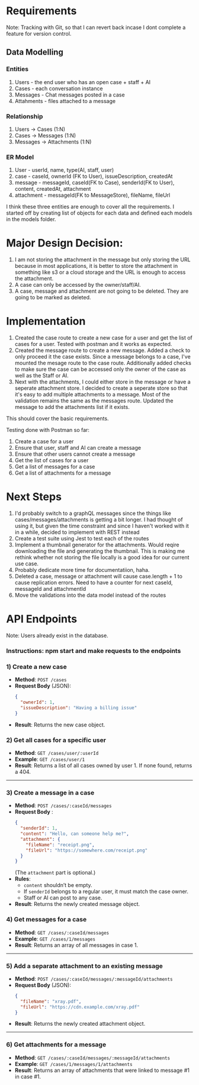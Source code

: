 # Requirements

Note: Tracking with Git, so that I can revert back incase I dont complete a feature for version control.

## Data Modelling
### Entities
1. Users - the end user who has an open case + staff + AI
2. Cases - each conversation instance
3. Messages - Chat messages posted in a case
4. Attahments - files attached to a message

### Relationship
1. Users -> Cases (1:N)
2. Cases -> Messages (1:N)
3. Messages -> Attachments (1:N)

### ER Model
1. User - userId, name, type(AI, staff, user)
2. case - caseId, ownerId (FK to User), issueDescription, createdAt
3. message - messageId, caseId(FK to Case), senderId(FK to User), content, createdAt, attachment
4. attachment - messageId(FK to MessageStore), fileName, fileUrl

I think these three entities are enough to cover all the requirements. I started off by creating list of objects for each data and defined each models in the models folder. 

# Major Design Decision:

1. I am not storing the attachment in the message but only storing the URL because in most applications, it is better to store the attachment in something like s3 or a cloud storage and the URL is enough to access the attachment.
2. A case can only be accessed by the owner/staff/AI.
3. A case, message and attachment are not going to be deleted. They are going to be marked as deleted.

# Implementation
1. Created the case route to create a new case for a user and get the list of cases for a user. Tested with postman and it works as expected. 
2. Created the message route to create a new message. Added a check to only proceed it the case exists. Since a message belongs to a case, I've mounted the mesage route to the case route. Additionally added checks to make sure the case can be accessed only the owner of the case as well as the Staff or AI.
3. Next with the attachments, I could either store in the message or have a seperate attachment store. I decided to create a seperate store so that it's easy to add multiple attachments to a message. Most of the validation remains the same as the messages route. Updated the message to add the attachments list if it exists. 

This should cover the basic requirements.

Testing done with Postman so far:
1. Create a case for a user
2. Ensure that user, staff and AI can create a message
3. Ensure that other users cannot create a message
4. Get the list of cases for a user
5. Get a list of messages for a case
6. Get a list of attachments for a message


# Next Steps
1. I'd probably switch to a graphQL messages since the things like cases/messages/attachments is getting a bit longer. I had thought of using it, but given the time constraint and since I haven't worked with it in a while, decided to implement with REST instead
2. Create a test suite using Jest to test each of the routes
3. Implement a thumbnail generator for the attachments. Would reqire downloading the file and generating the thumbnail. This is making me rethink whether not storing the file locally is a good idea for our current use case.
4. Probably dedicate more time for documentatiion, haha.
5. Deleted a case, message or attachment will cause case.length + 1 to cause replication errors. Need to have a counter for next caseId, messageId and attachmentId
6. Move the validations into the data model instead of the routes

# API Endpoints

Note: Users already exist in the database.
### Instructions: npm start and make requests to the endpoints

### 1) **Create a new case**  
- **Method**: `POST /cases`  
- **Request Body** (JSON):
  ```json
  {
    "ownerId": 1,
    "issueDescription": "Having a billing issue"
  }
  ```
- **Result**: Returns the new case object.  

### 2) **Get all cases for a specific user**  
- **Method**: `GET /cases/user/:userId`  
- **Example**: `GET /cases/user/1`  
- **Result**: Returns a list of all cases owned by user 1. If none found, returns a 404.  

---

### 3) **Create a message in a case**  
- **Method**: `POST /cases/:caseId/messages`  
- **Request Body** :
  ```json
  {
    "senderId": 1,
    "content": "Hello, can someone help me?",
    "attachment": {
      "fileName": "receipt.png",
      "fileUrl": "https://somewhere.com/receipt.png"
    }
  }
  ```
  (The `attachment` part is optional.)  
- **Rules**:  
  - `content` shouldn’t be empty.  
  - If `senderId` belongs to a regular user, it must match the case owner.  
  - Staff or AI can post to any case.  
- **Result**: Returns the newly created message object.

### 4) **Get messages for a case**  
- **Method**: `GET /cases/:caseId/messages`  
- **Example**: `GET /cases/1/messages`  
- **Result**: Returns an array of all messages in case 1.  

---

### 5) **Add a separate attachment to an existing message**  
- **Method**: `POST /cases/:caseId/messages/:messageId/attachments`  
- **Request Body** (JSON):
  ```json
  {
    "fileName": "xray.pdf",
    "fileUrl": "https://cdn.example.com/xray.pdf"
  }
  ```
- **Result**: Returns the newly created attachment object.  

---

### 6) **Get attachments for a message**  
- **Method**: `GET /cases/:caseId/messages/:messageId/attachments`  
- **Example**: `GET /cases/1/messages/1/attachments`  
- **Result**: Returns an array of attachments that were linked to message #1 in case #1.